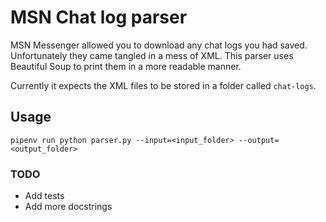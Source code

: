 # MSN Chat log parser

MSN Messenger allowed you to download any chat logs you had saved. Unfortunately they came tangled in a mess of XML. This parser uses Beautiful Soup to print them in a more readable manner.

Currently it expects the XML files to be stored in a folder called `chat-logs`.

## Usage

`pipenv run python parser.py --input=<input_folder> --output=<output_folder>`

### TODO

* Add tests
* Add more docstrings